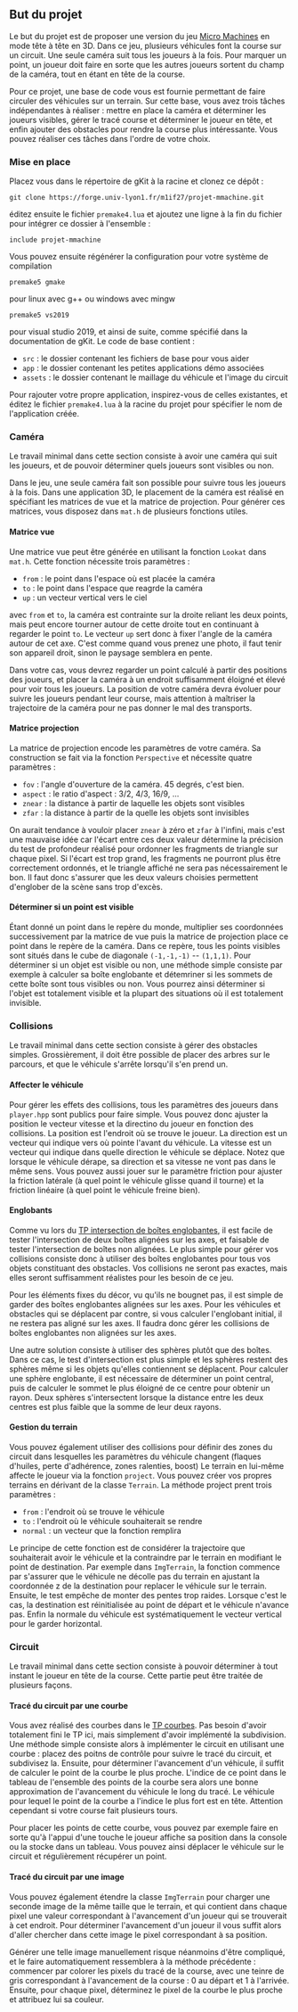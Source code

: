 ## But du projet

Le but du projet est de proposer une version du jeu [Micro Machines](https://online.oldgames.sk/play/genesis/micro-machines-2-turbo-tournament/9876) en mode tête à tête en 3D. Dans ce jeu, plusieurs véhicules font la course sur un circuit. Une seule caméra suit tous les joueurs à la fois. Pour marquer un point, un joueur doit faire en sorte que les autres joueurs sortent du champ de la caméra, tout en étant en tête de la course.

Pour ce projet, une base de code vous est fournie permettant de faire circuler
des véhicules sur un terrain. Sur cette base, vous avez trois tâches
indépendantes à réaliser : mettre en place la caméra et déterminer les joueurs
visibles, gérer le tracé course et déterminer le joueur en tête, et enfin
ajouter des obstacles pour rendre la course plus intéressante. Vous pouvez
réaliser ces tâches dans l'ordre de votre choix.

### Mise en place

Placez vous dans le répertoire de gKit à la racine et clonez ce dépôt :

```
git clone https://forge.univ-lyon1.fr/m1if27/projet-mmachine.git
```

éditez ensuite le fichier `premake4.lua` et ajoutez une ligne à la fin du
fichier pour intégrer ce dossier à l'ensemble :

```
include projet-mmachine
```

Vous pouvez ensuite régénérer la configuration pour votre système de compilation

```
premake5 gmake
```

pour linux avec g++ ou windows avec mingw

```
premake5 vs2019
```

pour visual studio 2019, et ainsi de suite, comme spécifié dans la documentation
de gKit. Le code de base contient :

* `src` : le dossier contenant les fichiers de base pour vous aider
* `app` : le dossier contenant les petites applications démo associées
* `assets` : le dossier contenant le maillage du véhicule et l'image du circuit

Pour rajouter votre propre application, inspirez-vous de celles existantes, et
éditez le fichier `premake4.lua` à la racine du projet pour spécifier le nom de
l'application créée.


### Caméra

Le travail minimal dans cette section consiste à avoir une caméra qui suit les
joueurs, et de pouvoir déterminer quels joueurs sont visibles ou non.

Dans le jeu, une seule caméra fait son possible pour suivre tous les joueurs à
la fois. Dans une application 3D, le placement de la caméra est réalisé en
spécifiant les matrices de vue et la matrice de projection. Pour générer ces
matrices, vous disposez dans `mat.h` de plusieurs fonctions utiles.

#### Matrice vue

Une matrice vue peut être générée en utilisant la fonction `Lookat` dans
`mat.h`. Cette fonction nécessite trois paramètres : 

* `from` : le point dans l'espace où est placée la caméra
* `to` : le point dans l'espace que reagrde la caméra
* `up` : un vecteur vertical vers le ciel

avec `from` et `to`, la caméra est contrainte sur la droite reliant les deux
points, mais peut encore tourner autour de cette droite tout en continuant à
regarder le point `to`. Le vecteur `up` sert donc à fixer l'angle de la caméra
autour de cet axe. C'est comme quand vous prenez une photo, il faut tenir son
appareil droit, sinon le paysage semblera en pente.

Dans votre cas, vous devrez regarder un point calculé à partir des positions des
joueurs, et placer la caméra à un endroit suffisamment éloigné et élevé pour
voir tous les joueurs. La position de votre caméra devra évoluer pour suivre les
joueurs pendant leur course, mais attention à maîtriser la trajectoire de la
caméra pour ne pas donner le mal des transports.

#### Matrice projection

La matrice de projection encode les paramètres de votre caméra. Sa construction
se fait via la fonction `Perspective` et nécessite quatre paramètres :

* `fov` : l'angle d'ouverture de la caméra. 45 degrés, c'est bien.
* `aspect` : le ratio d'aspect : 3/2, 4/3, 16/9, ...
* `znear` : la distance à partir de laquelle les objets sont visibles
* `zfar` : la distance à partir de la quelle les objets sont invisibles

On aurait tendance à vouloir placer `znear` à zéro et `zfar` à l'infini, mais
c'est une mauvaise idée car l'écart entre ces deux valeur détermine la précision
du test de profondeur réalisé pour ordonner les fragments de triangle sur chaque
pixel. Si l'écart est trop grand, les fragments ne pourront plus être
correctement ordonnés, et le triangle affiché ne sera pas nécessairement le bon.
Il faut donc s'assurer que les deux valeurs choisies permettent d'englober de la
scène sans trop d'excès.

#### Déterminer si un point est visible

Étant donné un point dans le repère du monde, multiplier ses coordonnées
successivement par la matrice de vue puis la matrice de projection place ce
point dans le repère de la caméra. Dans ce repère, tous les points visibles sont
situés dans le cube de diagonale `(-1,-1,-1)` -- `(1,1,1)`. Pour déterminer si
un objet est visible ou non, une méthode simple consiste par exemple à calculer
sa boîte englobante et détemriner si les sommets de cette boîte sont tous
visibles ou non. Vous pourrez ainsi déterminer si l'objet est totalement visible
et la plupart des situations où il est totalement invisible.

### Collisions

Le travail minimal dans cette section consiste à gérer des obstacles simples.
Grossièrement, il doit être possible de placer des arbres sur le parcours, et
que le véhicule s'arrête lorsqu'il s'en prend un.

#### Affecter le véhicule

Pour gérer les effets des collisions, tous les paramètres des joueurs dans
`player.hpp` sont publics pour faire simple. Vous pouvez donc ajuster la
position le vecteur vitesse et la directino du joueur en fonction des
collisions. La position est l'endroit où se trouve le joueur. La direction est
un vecteur qui indique vers où pointe l'avant du véhicule. La vitesse est un
vecteur qui indique dans quelle direction le véhicule se déplace. Notez que
lorsque le véhicule dérape, sa direction et sa vitesse ne vont pas dans le même
sens. Vous pouvez aussi jouer sur le paramètre friction pour ajuster la friction
latérale (à quel point le véhicule glisse quand il tourne) et la friction
linéaire (à quel point le véhicule freine bien).

#### Englobants

Comme vu lors du [TP intersection de boîtes
englobantes](https://forge.univ-lyon1.fr/box-intersection-etu), il est facile de
tester l'intersection de deux boîtes alignées sur les axes, et faisable de
tester l'intersection de boîtes non alignées. Le plus simple pour gérer vos
collisions consiste donc à utiliser des boîtes englobantes pour tous vos objets
constituant des obstacles. Vos collisions ne seront pas exactes, mais elles
seront suffisamment réalistes pour les besoin de ce jeu.

Pour les éléments fixes du décor, vu qu'ils ne bougnet pas, il est simple de
garder des boîtes englobantes alignées sur les axes. Pour les véhicules et
obstacles qui se déplacent par contre, si vous calculer l'englobant initial, il
ne restera pas aligné sur les axes. Il faudra donc gérer les collisions de
boîtes englobantes non alignées sur les axes.

Une autre solution consiste à utiliser des sphères plutôt que des boîtes. Dans
ce cas, le test d'intersection est plus simple et les sphères restent des
sphères même si les objets qu'elles contiennent se déplacent. Pour calculer une
sphère englobante, il est nécessaire de déterminer un point central, puis de
calculer le sommet le plus éloigné de ce centre pour obtenir un rayon. Deux
sphères s'intersectent lorsque la distance entre les deux centres est plus
faible que la somme de leur deux rayons.

#### Gestion du terrain

Vous pouvez également utiliser des collisions pour définir des zones du circuit
dans lesquelles les paramètres du véhicule changent (flaques d'huiles, perte
d'adhérence, zones ralenties, boost) Le terrain en lui-même affecte le joueur
via la fonction `project`. Vous pouvez créer vos propres terrains en dérivant de
la classe `Terrain`. La méthode project prent trois paramètres :

* `from` : l'endroit où se trouve le véhicule
* `to` : l'endroit où le véhicule souhaiterait se rendre
* `normal` : un vecteur que la fonction remplira

Le principe de cette fonction est de considérer la trajectoire que souhaiterait
avoir le véhicule et la contraindre par le terrain en modifiant le point de
destination. Par exemple dans `ImgTerrain`, la fonction commence par s'assurer
que le véhicule ne décolle pas du terrain en ajustant la coordonnée z de la
destination pour replacer le véhicule sur le terrain. Ensuite, le test empêche
de monter des pentes trop raides. Lorsque c'est le cas, la destination est
réinitialisée au point de départ et le véhicule n'avance pas. Enfin la normale
du véhicule est systématiquement le vecteur vertical pour le garder horizontal.

### Circuit

Le travail minimal dans cette section consiste à pouvoir déterminer à tout
instant le joueur en tête de la course. Cette partie peut être traitée de
plusieurs façons.


#### Tracé du circuit par une courbe

Vous avez réalisé des courbes dans le [TP
courbes](https://forge.univ-lyon1.fr/m1if27/courbes-etu). Pas besoin d'avoir
totalement fini le TP ici, mais simplement d'avoir implémenté la subdivision.
Une méthode simple consiste alors à implémenter le circuit en utilisant une
courbe : placez des poitns de contrôle pour suivre le tracé du circuit, et
subdivisez la. Ensuite, pour déterminer l'avancement d'un véhicule, il suffit de
calculer le point de la courbe le plus proche. L'indice de ce point dans le
tableau de l'ensemble des points de la courbe sera alors une bonne approximation
de l'avancement du véhicule le long du tracé. Le véhicule pour lequel le point
de la courbe a l'indice le plus fort est en tête. Attention cependant si votre
course fait plusieurs tours.

Pour placer les points de cette courbe, vous pouvez par exemple faire en sorte
qu'à l'appui d'une touche le joueur affiche sa position dans la console ou la
stocke dans un tableau. Vous pouvez ainsi déplacer le véhicule sur le circuit et régulièrement récupérer un point.

#### Tracé du circuit par une image

Vous pouvez également étendre la classe `ImgTerrain` pour charger une seconde
image de la même taille que le terrain, et qui contient dans chaque pixel une
valeur correspondant à l'avancement d'un joueur qui se trouverait à cet endroit.
Pour déterminer l'avancement d'un joueur il vous suffit alors d'aller chercher
dans cette image le pixel correspondant à sa position.

Générer une telle image manuellement risque néanmoins d'être compliqué, et le
faire automatiquement ressemblera à la méthode précédente : commencer par
colorer les pixels du tracé de la course, avec une teinre de gris correspondant
à l'avancement de la course : 0 au départ et 1 à l'arrivée. Ensuite, pour chaque
pixel, déterminez le pixel de la courbe le plus proche et attribuez lui sa
couleur.
